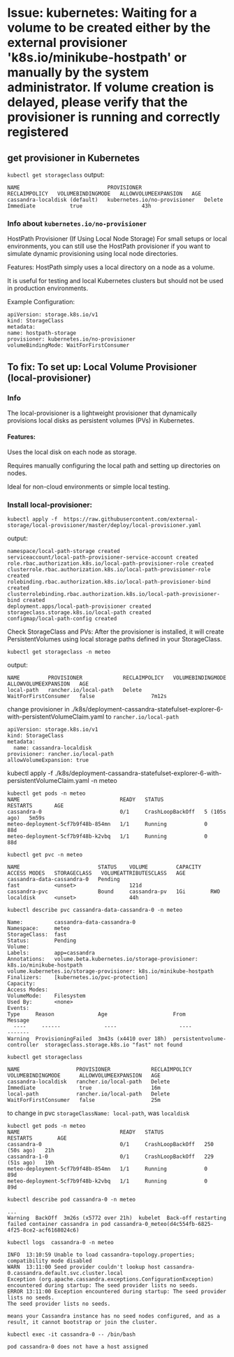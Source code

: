 
# Issue: kubernetes: Waiting for a volume to be created either by the external provisioner 'k8s.io/minikube-hostpath' or manually by the system administrator. If volume creation is delayed, please verify that the provisioner is running and correctly registered
## get provisioner in Kubernetes

`kubectl get storageclass`
output:

```
NAME                            PROVISIONER                    RECLAIMPOLICY   VOLUMEBINDINGMODE   ALLOWVOLUMEEXPANSION   AGE
cassandra-localdisk (default)   kubernetes.io/no-provisioner   Delete          Immediate           true                   43h
```

### Info about `kubernetes.io/no-provisioner`
HostPath Provisioner (If Using Local Node Storage)
For small setups or local environments, you can still use the HostPath provisioner if you want to simulate dynamic provisioning using local node directories.

Features:
HostPath simply uses a local directory on a node as a volume.

It is useful for testing and local Kubernetes clusters but should not be used in production environments.

Example Configuration:
```
apiVersion: storage.k8s.io/v1
kind: StorageClass
metadata:
name: hostpath-storage
provisioner: kubernetes.io/no-provisioner
volumeBindingMode: WaitForFirstConsumer
```
## To fix: To set up: Local Volume Provisioner (local-provisioner)

### Info
The local-provisioner is a lightweight provisioner that dynamically provisions local disks as persistent volumes (PVs) in Kubernetes.

#### Features:
Uses the local disk on each node as storage.

Requires manually configuring the local path and setting up directories on nodes.

Ideal for non-cloud environments or simple local testing.

### Install local-provisioner:
```
kubectl apply -f  https://raw.githubusercontent.com/external-storage/local-provisioner/master/deploy/local-provisioner.yaml
```

output:
```
namespace/local-path-storage created
serviceaccount/local-path-provisioner-service-account created
role.rbac.authorization.k8s.io/local-path-provisioner-role created
clusterrole.rbac.authorization.k8s.io/local-path-provisioner-role created
rolebinding.rbac.authorization.k8s.io/local-path-provisioner-bind created
clusterrolebinding.rbac.authorization.k8s.io/local-path-provisioner-bind created
deployment.apps/local-path-provisioner created
storageclass.storage.k8s.io/local-path created
configmap/local-path-config created
```
Check StorageClass and PVs:
After the provisioner is installed, it will create PersistentVolumes using local storage paths defined in your StorageClass.

`kubectl get storageclass -n meteo`

output: 
```
NAME         PROVISIONER             RECLAIMPOLICY   VOLUMEBINDINGMODE      ALLOWVOLUMEEXPANSION   AGE
local-path   rancher.io/local-path   Delete          WaitForFirstConsumer   false                  7m12s
```

change provisioner in ./k8s/deployment-cassandra-statefulset-explorer-6-with-persistentVolumeClaim.yaml to `rancher.io/local-path`
```
apiVersion: storage.k8s.io/v1
kind: StorageClass
metadata:
  name: cassandra-localdisk
provisioner: rancher.io/local-path
allowVolumeExpansion: true
```

kubectl apply -f ./k8s/deployment-cassandra-statefulset-explorer-6-with-persistentVolumeClaim.yaml -n meteo

```
kubectl get pods -n meteo
NAME                                READY   STATUS             RESTARTS       AGE
cassandra-0                         0/1     CrashLoopBackOff   5 (105s ago)   5m59s
meteo-deployment-5cf7b9f48b-854mn   1/1     Running            0              88d
meteo-deployment-5cf7b9f48b-k2vbq   1/1     Running            0              88d
```

```
kubectl get pvc -n meteo

NAME                         STATUS    VOLUME         CAPACITY   ACCESS MODES   STORAGECLASS   VOLUMEATTRIBUTESCLASS   AGE
cassandra-data-cassandra-0   Pending                                            fast           <unset>                 121d
cassandra-pvc                Bound     cassandra-pv   1Gi        RWO            localdisk      <unset>                 44h
```

```
kubectl describe pvc cassandra-data-cassandra-0 -n meteo

Name:          cassandra-data-cassandra-0
Namespace:     meteo
StorageClass:  fast
Status:        Pending
Volume:        
Labels:        app=cassandra
Annotations:   volume.beta.kubernetes.io/storage-provisioner: k8s.io/minikube-hostpath
volume.kubernetes.io/storage-provisioner: k8s.io/minikube-hostpath
Finalizers:    [kubernetes.io/pvc-protection]
Capacity:      
Access Modes:  
VolumeMode:    Filesystem
Used By:       <none>
Events:
Type     Reason              Age                     From                         Message
  ----     ------              ----                    ----                         -------
Warning  ProvisioningFailed  3m43s (x4410 over 18h)  persistentvolume-controller  storageclass.storage.k8s.io "fast" not found
```

```
kubectl get storageclass

NAME                  PROVISIONER             RECLAIMPOLICY   VOLUMEBINDINGMODE      ALLOWVOLUMEEXPANSION   AGE
cassandra-localdisk   rancher.io/local-path   Delete          Immediate              true                   16m
local-path            rancher.io/local-path   Delete          WaitForFirstConsumer   false                  25m
```

to change in pvc 
   `storageClassName: local-path`, was `localdisk`

```
kubectl get pods -n meteo
NAME                                READY   STATUS             RESTARTS        AGE
cassandra-0                         0/1     CrashLoopBackOff   250 (50s ago)   21h
cassandra-1-0                       0/1     CrashLoopBackOff   229 (51s ago)   19h
meteo-deployment-5cf7b9f48b-854mn   1/1     Running            0               89d
meteo-deployment-5cf7b9f48b-k2vbq   1/1     Running            0               89d
```

```
kubectl describe pod cassandra-0 -n meteo

...
Warning  BackOff  3m26s (x5772 over 21h)  kubelet  Back-off restarting failed container cassandra in pod cassandra-0_meteo(d4c554fb-6825-4f25-8ce2-acf6168024c6)
```

```
kubectl logs  cassandra-0 -n meteo 

INFO  13:10:59 Unable to load cassandra-topology.properties; compatibility mode disabled
WARN  13:11:00 Seed provider couldn't lookup host cassandra-0.cassandra.default.svc.cluster.local
Exception (org.apache.cassandra.exceptions.ConfigurationException) encountered during startup: The seed provider lists no seeds.
ERROR 13:11:00 Exception encountered during startup: The seed provider lists no seeds.
The seed provider lists no seeds.

means your Cassandra instance has no seed nodes configured, and as a result, it cannot bootstrap or join the cluster.

```

```
kubectl exec -it cassandra-0 -- /bin/bash

pod cassandra-0 does not have a host assigned
```

